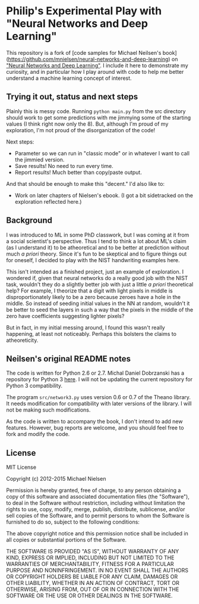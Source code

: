 # Philip's Experimental Play with "Neural Networks and Deep Learning"

This repository is a fork of [code samples for Michael Neilsen's book]
(https://github.com/mnielsen/neural-networks-and-deep-learning)
on ["Neural Networks
and Deep Learning"](http://neuralnetworksanddeeplearning.com).
I include it here to demonstrate my curiosity, and in particular how I play 
around with code to help me better understand a machine learning concept of interest.

## Trying it out, status and next steps
Plainly this is messy code. Running ```python main.py``` from the src directory
should work to get some predictions with me jimmying some of the starting values
(I think right now only the 8). But, although I'm proud of my exploration, I'm 
not proud of the disorganization of the code!

Next steps: 
- Parameter so we can run in "classic mode" or in whatever I want to call the 
jimmied version.
- Save results! No need to run every time.
- Report results! Much better than copy/paste output.

And that should be enough to make this "decent." I'd also like to: 

- Work on later chapters of Nielsen's ebook. (I got a bit sidetracked on the
    exploration reflected here.)

## Background
I was introduced to ML in some PhD classwork, but I was coming at it from
a social scientist's perspective. Thus I tend to think a lot about ML's claim 
(as I understand it) to be atheoretical and to be better 
at prediction without much *a priori* theory. Since it's fun
to be skeptical and to figure things out for oneself, I decided to play with
the NIST handwriting examples here.

This isn't intended as a finished project, just an example of exploration.
I wondered if, given that neural networks do a really good job with the NIST
task, wouldn't they do a slightly better job with just a little *a priori*
theoretical help? For example, I theorize that a digit with light pixels in
middle is disproportionately likely to be a zero because zeroes have a hole
in the middle. So instead of seeding initial values in the NN at random, 
wouldn't it be better to seed the layers in such a way that the pixels in 
the middle of the zero have coefficients suggesting lighter pixels?

But in fact, in my initial messing around, I found this wasn't really 
happening, at least not noticeably. Perhaps this bolsters the claims to 
atheoreticity. 




## Neilsen's original README notes

The code is written for Python 2.6 or 2.7. Michal Daniel Dobrzanski
has a repository for Python 3
[here](https://github.com/MichalDanielDobrzanski/DeepLearningPython35). I
will not be updating the current repository for Python 3
compatibility.

The program `src/network3.py` uses version 0.6 or 0.7 of the Theano
library.  It needs modification for compatibility with later versions
of the library.  I will not be making such modifications.

As the code is written to accompany the book, I don't intend to add
new features. However, bug reports are welcome, and you should feel
free to fork and modify the code.

## License

MIT License

Copyright (c) 2012-2015 Michael Nielsen

Permission is hereby granted, free of charge, to any person obtaining
a copy of this software and associated documentation files (the
"Software"), to deal in the Software without restriction, including
without limitation the rights to use, copy, modify, merge, publish,
distribute, sublicense, and/or sell copies of the Software, and to
permit persons to whom the Software is furnished to do so, subject to
the following conditions:

The above copyright notice and this permission notice shall be
included in all copies or substantial portions of the Software.

THE SOFTWARE IS PROVIDED "AS IS", WITHOUT WARRANTY OF ANY KIND,
EXPRESS OR IMPLIED, INCLUDING BUT NOT LIMITED TO THE WARRANTIES OF
MERCHANTABILITY, FITNESS FOR A PARTICULAR PURPOSE AND
NONINFRINGEMENT. IN NO EVENT SHALL THE AUTHORS OR COPYRIGHT HOLDERS BE
LIABLE FOR ANY CLAIM, DAMAGES OR OTHER LIABILITY, WHETHER IN AN ACTION
OF CONTRACT, TORT OR OTHERWISE, ARISING FROM, OUT OF OR IN CONNECTION
WITH THE SOFTWARE OR THE USE OR OTHER DEALINGS IN THE SOFTWARE.
